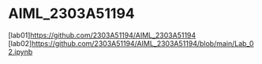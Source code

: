 # AIML_2303A51194
[lab01]https://github.com/2303A51194/AIML_2303A51194
[lab02]https://github.com/2303A51194/AIML_2303A51194/blob/main/Lab_02.ipynb
